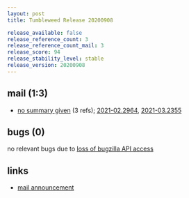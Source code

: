 ```yaml
---
layout: post
title: Tumbleweed Release 20200908

release_available: false
release_reference_count: 3
release_reference_count_mail: 3
release_score: 94
release_stability_level: stable
release_version: 20200908
---
```


## mail (1:3)

- [no summary given](https://github.com/boombatower/tumbleweed-review/issues/10) (3 refs); [2021-02.2964](https://github.com/boombatower/tumbleweed-review/issues/10), [2021-03.2355](https://github.com/boombatower/tumbleweed-review/issues/10)

## bugs (0)

<!--more-->

no relevant bugs due to [loss of bugzilla API access](https://bugzilla.opensuse.org/show_bug.cgi?id=1157722)



## links

- [mail announcement](https://github.com/boombatower/tumbleweed-review/issues/10)
